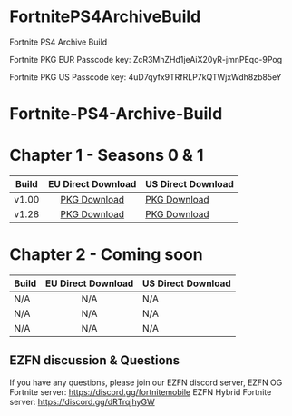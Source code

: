 # FortnitePS4ArchiveBuild
Fortnite PS4 Archive Build

Fortnite PKG EUR Passcode key: ZcR3MhZHd1jeAiX20yR-jmnPEqo-9Pog

Fortnite PKG US Passcode key: 4uD7qyfx9TRfRLP7kQTWjxWdh8zb85eY



# Fortnite-PS4-Archive-Build


# Chapter 1 - Seasons 0 & 1
|     Build     |   EU Direct Download   |  US Direct Download |
| ------------- |:-------------:| ------------- |
|     v1.00      |[PKG Download](http://gs2.ww.prod.dl.playstation.net/gs2/appkgo/prod/CUSA07669_00/4/f_4b1a8499cb22f54b30d37abc565d33759c3b5b31bb147daa8bc2b9645ca0b870/f/EP1464-CUSA07669_00-FORTNITETESTING1_0.pkg)| [PKG Download](http://gs2.ww.prod.dl.playstation.net/gs2/appkgo/prod/CUSA07022_00/6/f_e869c0fea47d295523fa70e49d0358ed5b5bf01d60b7413c90d2619ba47a9d6a/f/UP1477-CUSA07022_00-FORTNITETESTING1_0.pkg) |
|     v1.28      |[PKG Download](http://gs2.ww.prod.dl.playstation.net/gs2/ppkgo/prod/CUSA07669_00/34/f_ef42e7d8ef90ae97f00052f5fad9d10027aa0b699b282c4e60f1641b07194549/f/EP1464-CUSA07669_00-FORTNITETESTING1-A0128-V0100_0.pkg)| [PKG Download](http://gs2.ww.prod.dl.playstation.net/gs2/ppkgo/prod/CUSA07022_00/35/f_e55a708ffb0bc42659533260f4f7df45cb4540b0d8eeda13323b16d03b34871b/f/UP1477-CUSA07022_00-FORTNITETESTING1-A0128-V0100_0.pkg) |

# Chapter 2 - Coming soon
|     Build     |   EU Direct Download   |  US Direct Download |
| ------------- |:-------------:| ------------- |
|     N/A     |       N/A    |       N/A |
|     N/A     |       N/A    |       N/A |
|     N/A     |       N/A    |       N/A |

## EZFN discussion & Questions
If you have any questions, please join our EZFN discord server,
EZFN OG Fortnite server: https://discord.gg/fortnitemobile
EZFN Hybrid Fortnite server: https://discord.gg/dRTrqjhyGW
